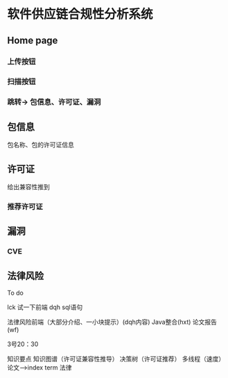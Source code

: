 # 软件供应链合规性分析系统

## Home page
### 上传按钮
### 扫描按钮
### 跳转-> 包信息、许可证、漏洞

## 包信息

包名称、包的许可证信息

## 许可证

给出兼容性推到

### 推荐许可证

## 漏洞
### CVE

## 法律风险

To do

lck 试一下前端
dqh sql语句

法律风险前端（大部分介绍、一小块提示）(dqh内容)
Java整合(hxt)
论文报告(wf)

3号20：30


知识要点
知识图谱（许可证兼容性推导）
决策树（许可证推荐）
多线程（速度）
论文——>index term
法律




